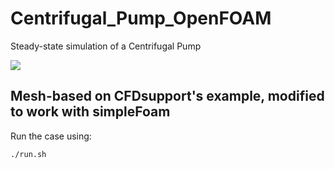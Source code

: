 # Centrifugal_Pump_OpenFOAM
Steady-state simulation of a Centrifugal Pump

<img src="https://sun9-70.userapi.com/impg/kYL71R-LRxZmb3OI4-miWyoksRog6fWUgLY0ig/TMr3lidE340.jpg?size=864x428&quality=95&sign=e96884bc45e30708cf94df006fc55728&c_uniq_tag=xcCFVOsIwWJdhmdnzsqlRVkvazuVeUmgmeEsnaIoi20&type=album"/>

## Mesh-based on CFDsupport's example, modified to work with simpleFoam


Run the case using:

```
./run.sh
```
